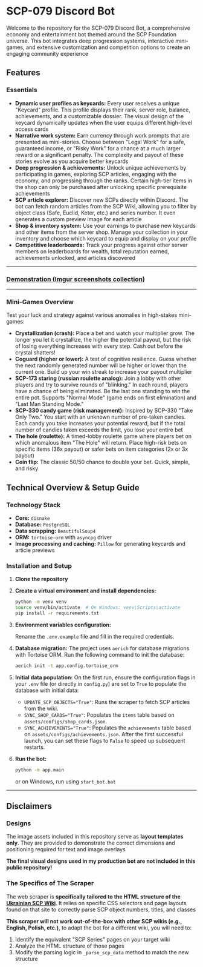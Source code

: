 # SCP-079 Discord Bot

Welcome to the repository for the SCP-079 Discord Bot, a comprehensive economy and entertainment bot themed around the SCP Foundation universe. This bot integrates deep progression systems, interactive mini-games, and extensive customization and competition options to create an engaging community experience

## Features

### Essentials

*   **Dynamic user profiles as keycards:** Every user receives a unique "Keycard" profile. This profile displays their rank, server role, balance, achievements, and a customizable dossier. The visual design of the keycard dynamically updates when the user equips different high-level access cards
*   **Narrative work system:** Earn currency through work prompts that are presented as mini-stories. Choose between "Legal Work" for a safe, guaranteed income, or "Risky Work" for a chance at a much larger reward or a significant penalty. The complexity and payout of these stories evolve as you acquire better keycards
*   **Deep progression & achievements:** Unlock unique achievements by participating in games, exploring SCP articles, engaging with the economy, and progressing through the ranks. Certain high-tier items in the shop can only be purchased after unlocking specific prerequisite achievements
*   **SCP article explorer:** Discover new SCPs directly within Discord. The bot can fetch random articles from the SCP Wiki, allowing you to filter by object class (Safe, Euclid, Keter, etc.) and series number. It even generates a custom preview image for each article
*   **Shop & inventory system:** Use your earnings to purchase new keycards and other items from the server shop. Manage your collection in your inventory and choose which keycard to equip and display on your profile
*   **Competitive leaderboards:** Track your progress against other server members on leaderboards for wealth, total reputation earned, achievements unlocked, and articles discovered

---

### [Demonstration (Imgur screenshots collection)](https://imgur.com/a/lilarin-scp-079-discord-bot-kafjgyl)

---

### Mini-Games Overview

Test your luck and strategy against various anomalies in high-stakes mini-games:

*   **Crystallization (crash):** Place a bet and watch your multiplier grow. The longer you let it crystallize, the higher the potential payout, but the risk of losing everything increases with every step. Cash out before the crystal shatters!
*   **Coguard (higher or lower):** A test of cognitive resilience. Guess whether the next randomly generated number will be higher or lower than the current one. Build up your win streak to increase your payout multiplier
*   **SCP-173 staring (russian roulette analog):** Join a lobby with other players and try to survive rounds of "blinking." In each round, players have a chance of being eliminated. Be the last one standing to win the entire pot. Supports "Normal Mode" (game ends on first elimination) and "Last Man Standing Mode."
*   **SCP-330 candy game (risk management):** Inspired by SCP-330 "Take Only Two." You start with an unknown number of pre-taken candies. Each candy you take increases your potential reward, but if the total number of candies taken exceeds the limit, you lose your entire bet
*   **The hole (roulette):** A timed-lobby roulette game where players bet on which anomalous item "The Hole" will return. Place high-risk bets on specific items (36x payout) or safer bets on item categories (2x or 3x payout)
*   **Coin flip:** The classic 50/50 chance to double your bet. Quick, simple, and risky

## Technical Overview & Setup Guide

### Technology Stack

*   **Core:** `disnake`
*   **Database:** `PostgreSQL`
*   **Data scrapping:** `BeautifulSoup4`
*   **ORM:** `tortoise-orm` with `asyncpg` driver
*   **Image processing and caching:** `Pillow` for generating keycards and article previews

### Installation and Setup

1.  **Clone the repository**

2.  **Create a virtual environment and install dependencies:**
    ```bash
    python -m venv venv
    source venv/bin/activate  # On Windows: venv\Scripts\activate
    pip install -r requirements.txt
    ```

3.  **Environment variables configuration:**
    
    Rename the `.env.example` file and fill in the required credentials.

4.  **Database migration:**
    The project uses `aerich` for database migrations with Tortoise ORM. Run the following command to init the database:
    ```bash
    aerich init -t app.config.tortoise_orm
    ```

5.  **Initial data population:**
    On the first run, ensure the configuration flags in your `.env` file (or directly in `config.py`) are set to `True` to populate the database with initial data:
    *   `UPDATE_SCP_OBJECTS="True"`: Runs the scraper to fetch SCP articles from the wiki.
    *   `SYNC_SHOP_CARDS="True"`: Populates the `items` table based on `assets/configs/shop_cards.json`.
    *   `SYNC_ACHIEVEMENTS="True"`: Populates the `achievements` table based on `assets/configs/achievements.json`.
    After the first successful launch, you can set these flags to `False` to speed up subsequent restarts.

6.  **Run the bot:**
    ```bash
    python -m app.main
    ```
    or on Windows, run using `start_bot.bat`

---

## Disclaimers

### Designs

The image assets included in this repository serve as **layout templates only**. They are provided to demonstrate the correct dimensions and positioning required for text and image overlays

**The final visual designs used in my production bot are not included in this public repository!**

### The Specifics of The Scraper

The web scraper is **specifically tailored to the HTML structure of the [Ukrainian SCP Wiki](http://scp-ukrainian.wikidot.com/)**. It relies on specific CSS selectors and page layouts found on that site to correctly parse SCP object numbers, titles, and classes

**This scraper will not work out-of-the-box with other SCP wikis (e.g., English, Polish, etc.)**, to adapt the bot for a different wiki, you will need to:
1.  Identify the equivalent "SCP Series" pages on your target wiki
2.  Analyze the HTML structure of those pages
3.  Modify the parsing logic in `_parse_scp_data` method to match the new structure